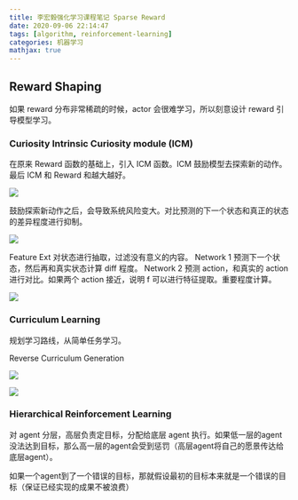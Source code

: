```yaml
---
title: 李宏毅强化学习课程笔记 Sparse Reward
date: 2020-09-06 22:14:47
tags: [algorithm, reinforcement-learning]
categories: 机器学习
mathjax: true
---
```


## Reward Shaping

如果 reward 分布非常稀疏的时候，actor 会很难学习，所以刻意设计 reward 引导模型学习。

### Curiosity Intrinsic Curiosity module (ICM)

在原来 Reward 函数的基础上，引入 ICM 函数。ICM 鼓励模型去探索新的动作。最后 ICM 和 Reward 和越大越好。

![](https://media.xiang578.com/15732008339393.jpg)

鼓励探索新动作之后，会导致系统风险变大。对比预测的下一个状态和真正的状态的差异程度进行抑制。

![](https://media.xiang578.com/15732012078318.jpg)

Feature Ext 对状态进行抽取，过滤没有意义的内容。
Network 1 预测下一个状态，然后再和真实状态计算 diff 程度。
Network 2 预测 action，和真实的 action 进行对比。如果两个 action 接近，说明 f 可以进行特征提取。重要程度计算。

![](https://media.xiang578.com/15732013249053.jpg)

### Curriculum Learning

规划学习路线，从简单任务学习。

Reverse Curriculum Generation

![](https://media.xiang578.com/15732019855111.jpg)

![](https://media.xiang578.com/15732020592680.jpg)

### Hierarchical Reinforcement Learning

对 agent 分层，高层负责定目标，分配给底层 agent 执行。如果低一层的agent没法达到目标，那么高一层的agent会受到惩罚（高层agent将自己的愿景传达给底层agent）。

如果一个agent到了一个错误的目标，那就假设最初的目标本来就是一个错误的目标（保证已经实现的成果不被浪费）


